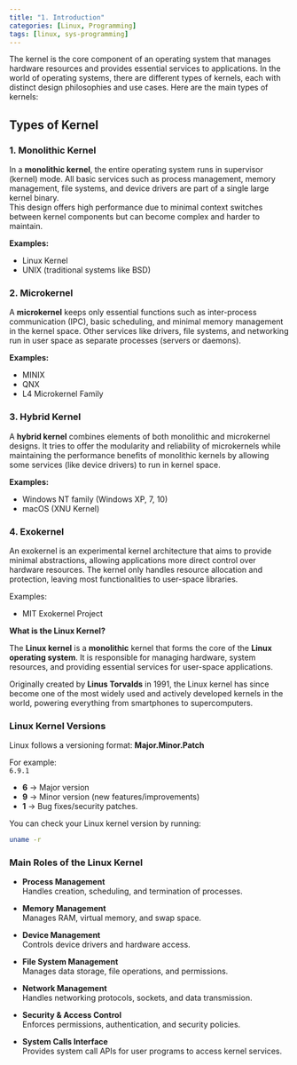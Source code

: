 ```yaml
---
title: "1. Introduction"
categories: [Linux, Programming]
tags: [linux, sys-programming]
---
```


The kernel is the core component of an operating system that manages hardware resources and provides essential services to applications. In the world of operating systems, there are different types of kernels, each with distinct design philosophies and use cases. Here are the main types of kernels:

## Types of Kernel

### 1. Monolithic Kernel

In a **monolithic kernel**, the entire operating system runs in supervisor (kernel) mode. All basic services such as process management, memory management, file systems, and device drivers are part of a single large kernel binary.  
This design offers high performance due to minimal context switches between kernel components but can become complex and harder to maintain.

**Examples:**

- Linux Kernel
- UNIX (traditional systems like BSD)

### 2. Microkernel

A **microkernel** keeps only essential functions such as inter-process communication (IPC), basic scheduling, and minimal memory management in the kernel space. Other services like drivers, file systems, and networking run in user space as separate processes (servers or daemons).

**Examples:**

- MINIX
- QNX
- L4 Microkernel Family

### 3. Hybrid Kernel

A **hybrid kernel** combines elements of both monolithic and microkernel designs. It tries to offer the modularity and reliability of microkernels while maintaining the performance benefits of monolithic kernels by allowing some services (like device drivers) to run in kernel space.

**Examples:**

- Windows NT family (Windows XP, 7, 10)
- macOS (XNU Kernel)

### 4. Exokernel

An exokernel is an experimental kernel architecture that aims to provide minimal abstractions, allowing applications more direct control over hardware resources. The kernel only handles resource allocation and protection, leaving most functionalities to user-space libraries.

Examples:
- MIT Exokernel Project



**What is the Linux Kernel?**

The **Linux kernel** is a **monolithic** kernel that forms the core of the **Linux operating system**. It is responsible for managing hardware, system resources, and providing essential services for user-space applications.

Originally created by **Linus Torvalds** in 1991, the Linux kernel has since become one of the most widely used and actively developed kernels in the world, powering everything from smartphones to supercomputers.


### Linux Kernel Versions

Linux follows a versioning format: **Major.Minor.Patch**

For example:  
`6.9.1`

- **6** → Major version
- **9** → Minor version (new features/improvements)
- **1** → Bug fixes/security patches.

You can check your Linux kernel version by running:

```bash
uname -r
```

### Main Roles of the Linux Kernel

- **Process Management**  
    Handles creation, scheduling, and termination of processes.
    
- **Memory Management**  
    Manages RAM, virtual memory, and swap space.
    
- **Device Management**  
    Controls device drivers and hardware access.
    
- **File System Management**  
    Manages data storage, file operations, and permissions.
    
- **Network Management**  
    Handles networking protocols, sockets, and data transmission.
    
- **Security & Access Control**  
    Enforces permissions, authentication, and security policies.
    
- **System Calls Interface**  
    Provides system call APIs for user programs to access kernel services.
